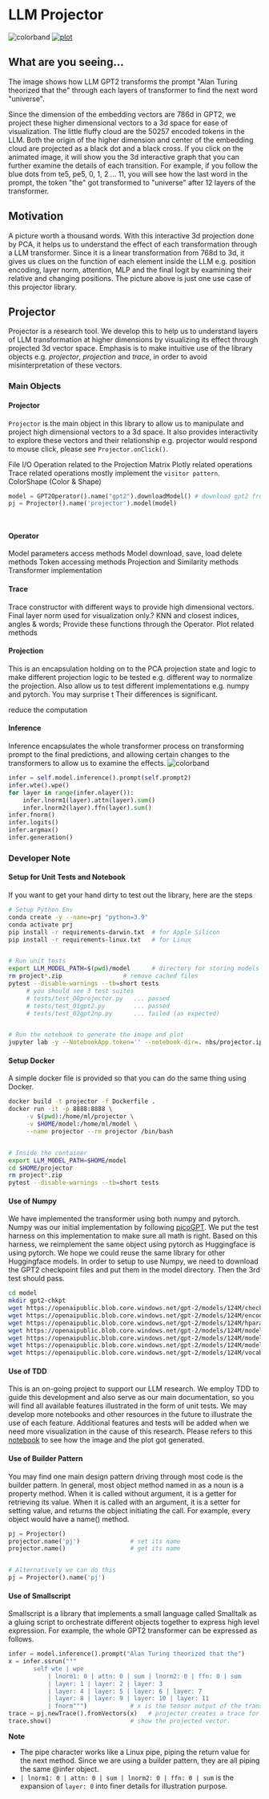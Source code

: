 # LLM Projector
![colorband](https://raw.githubusercontent.com/vitalstarorg/projector/refs/heads/main/nbs/colorband.png)
[![plot](https://raw.githubusercontent.com/vitalstarorg/projector/refs/heads/main/nbs/plot.gif)](https://htmlpreview.github.io/?https://github.com/vitalstarorg/projector/blob/master/nbs/plot.html)
## What are you seeing...
The image shows how LLM GPT2 transforms the prompt "Alan Turing theorized that the" through each layers of transformer to find the next word "universe".
 
Since the dimension of the embedding vectors are 786d in GPT2, we project these higher dimensional vectors to a 3d space for ease of visualization. The little fluffy cloud are the 50257 encoded tokens in the LLM. Both the origin of the higher dimension and center of the embedding cloud are projected as a black dot and a black cross. If you click on the animated image, it will show you the 3d interactive graph that you can further examine the details of each transition. For example, if you follow the blue dots from te5, pe5, 0, 1, 2 ... 11, you will see how the last word in the prompt, the token "the" got transformed to "universe" after 12 layers of the transformer.
## Motivation
A picture worth a thousand words. With this interactive 3d projection done by PCA, it helps us to understand the effect of each transformation through a LLM transformer. Since it is a linear transformation from 768d to 3d, it gives us clues on the function of each element inside the LLM e.g. position encoding, layer norm, attention, MLP and the final logit by examining their relative and changing positions. The picture above is just one use case of this projector library.
## Projector
Projector is a research tool. We develop this to help us to understand layers of LLM transformation at higher dimensions by visualizing its effect through projected 3d vector space. Emphasis is to make intuitive use of the library objects e.g. _projector_, _projection_ and _trace_, in order to avoid misinterpretation of these vectors.
### Main Objects
#### Projector
`Projector` is the main object in this library to allow us to manipulate and project high dimensional vectors to a 3d space. It also provides interactivity to explore these vectors and their relationship e.g. projector would respond to mouse click, please see `Projector.onClick()`.


File I/O
Operation related to the Projection Matrix
Plotly related operations
Trace related operations mostly implement the `visitor pattern`.
ColorShape (Color & Shape)


```python
model = GPT2Operator().name("gpt2").downloadModel()	# download gpt2 from huggingface
pj = Projector().name('projector').model(model)




```
#### Operator
Model parameters access methods
Model download, save, load delete methods
Token accessing methods
Projection and Similarity methods
Transformer implementation


#### Trace
Trace constructor with different ways to provide high dimensional vectors.
Final layer norm used for visualization only.?
KNN and closest indices, angles & words; Provide these functions through the Operator. 
Plot related methods


#### Projection
This is an encapsulation holding on to the PCA projection state and logic to make different projection logic to be tested e.g. different way to normalize the projection.
Also allow us to test different implementations e.g. numpy and pytorch. You may surprise t
Their differences is significant.


reduce the computation 


#### Inference
Inference encapsulates the whole transformer process on transforming prompt to the final predictions, and allowing certain changes to the transformers to allow us to examine the effects.
![colorband](https://raw.githubusercontent.com/vitalstarorg/projector/refs/heads/main/nbs/colorband.png)


```python
infer = self.model.inference().prompt(self.prompt2)
infer.wte().wpe()
for layer in range(infer.nlayer()):
    infer.lnorm1(layer).attn(layer).sum()
    infer.lnorm2(layer).ffn(layer).sum()
infer.fnorm()
infer.logits()
infer.argmax()
infer.generation()
```


### Developer Note
#### Setup for Unit Tests and Notebook
If you want to get your hand dirty to test out the library, here are the steps
```bash
# Setup Python Env
conda create -y --name=prj "python=3.9"
conda activate prj
pip install -r requirements-darwin.txt	# for Apple Silicon
pip install -r requirements-linux.txt	# for Linux


# Run unit tests
export LLM_MODEL_PATH=$(pwd)/model		# directory for storing models
rm project*.zip					# remove cached files
pytest --disable-warnings --tb=short tests
     # you should see 3 test suites
     # tests/test_00projector.py   ... passed
     # tests/test_01gpt2.py        ... passed
     # tests/test_02gpt2np.py      ... failed (as expected)


# Run the notebook to generate the image and plot
jupyter lab -y --NotebookApp.token='' --notebook-dir=. nbs/projector.ipynb
```
#### Setup Docker
A simple docker file is provided so that you can do the same thing using Docker.
```bash
docker build -t projector -f Dockerfile .
docker run -it -p 8888:8888 \
     -v $(pwd):/home/ml/projector \
     -v $HOME/model:/home/ml/model \
     --name projector --rm projector /bin/bash


# Inside the container
export LLM_MODEL_PATH=$HOME/model
cd $HOME/projector
rm project*.zip
pytest --disable-warnings --tb=short tests
```


#### Use of Numpy
We have implemented the transformer using both numpy and pytorch. Numpy was our initial implementation by following [picoGPT](https://github.com/jaymody/picoGPT). We put the test harness on this implementation to make sure all math is right. Based on this harness, we reimplement the same object using pytorch as Huggingface is using pytorch. We hope we could reuse the same library for other Huggingface models.
In order to setup to use Numpy, we need to download the GPT2 checkpoint files and put them in the model directory. Then the 3rd test should pass.
```bash
cd model
mkdir gpt2-chkpt
wget https://openaipublic.blob.core.windows.net/gpt-2/models/124M/checkpoint
wget https://openaipublic.blob.core.windows.net/gpt-2/models/124M/encoder.json
wget https://openaipublic.blob.core.windows.net/gpt-2/models/124M/hparams.json
wget https://openaipublic.blob.core.windows.net/gpt-2/models/124M/model.ckpt.data-00000-of-00001
wget https://openaipublic.blob.core.windows.net/gpt-2/models/124M/model.ckpt.index
wget https://openaipublic.blob.core.windows.net/gpt-2/models/124M/model.ckpt.meta
wget https://openaipublic.blob.core.windows.net/gpt-2/models/124M/vocab.bpe
```
#### Use of TDD
This is an on-going project to support our LLM research. We employ TDD to guide this development and also serve as our main documentation, so you will find all available features illustrated in the form of unit tests.  We may develop more notebooks and other resources in the future to illustrate the use of each feature.  Additional features and tests will be added when we need more visualization in the cause of this research.
Please refers to this [notebook](https://github.com/vitalstarorg/projector/blob/main/nbs/projector.ipynb) to see how the image and the plot got generated.
#### Use of Builder Pattern
You may find one main design pattern driving through most code is the builder pattern. In general, most object method named in as a noun is a property method. When it is called without argument, it is a getter for retrieving its value. When it is called with an argument, it is a setter for setting value, and returns the object initiating the call. For example, every object would have a name() method.
```python
pj = Projector()
projector.name('pj')              # set its name
projector.name()                  # get its name


# Alternatively we can do this
pj = Projector().name('pj')
```
#### Use of Smallscript
Smallscript is a library that implements a small language called Smalltalk as a gluing script to orchestrate different objects together to express high level expression. For example, the whole GPT2 transformer can be expressed as follows.
```python
infer = model.inference().prompt("Alan Turing theorized that the")
x = infer.ssrun("""
       self wte | wpe
           | lnorm1: 0 | attn: 0 | sum | lnorm2: 0 | ffn: 0 | sum
           | layer: 1 | layer: 2 | layer: 3
           | layer: 4 | layer: 5 | layer: 6 | layer: 7
           | layer: 8 | layer: 9 | layer: 10 | layer: 11
           | fnorm""")            # x is the tensor output of the transformer.
trace = pj.newTrace().fromVectors(x)   # projector creates a trace for visualization.
trace.show()                      # show the projected vector.
```
**Note**
- The pipe character works like a Linux pipe, piping the return value for the next method. Since we are using a builder pattern, they are all piping the same @infer object.
- `| lnorm1: 0 | attn: 0 | sum | lnorm2: 0 | ffn: 0 | sum` is the expansion of `layer: 0` into finer details for illustration purpose.

